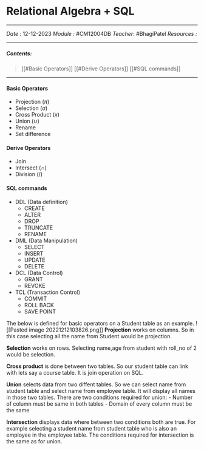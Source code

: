 # Relational Algebra + SQL
---
*Date :*  12-12-2023 
*Module :* #CM12004DB 
*Teacher*: #BhagiPatel 
*Resources :*

---
##### Contents: 
> [[#Basic Operators]]
> [[#Derive Operators]]
> [[#SQL commands]]
> 
--- 

#### Basic Operators
- Projection $(\pi)$
- Selection $(σ)$
- Cross Product $(x)$
- Union $(\cup)$
- Rename
- Set difference

#### Derive Operators
- Join
- Intersect $(\cap)$
- Division $( / )$

#### SQL commands
- DDL (Data definition)
	- CREATE
	- ALTER
	- DROP
	- TRUNCATE
	- RENAME
- DML (Data Manipulation)
	- SELECT
	- INSERT
	- UPDATE
	- DELETE
- DCL (Data Control)
	- GRANT
	- REVOKE
- TCL (Transaction Control)
	- COMMIT
	- ROLL BACK 
	- SAVE POINT

The below is defined for basic operators on a Student table as an example. 
![[Pasted image 20221212103826.png]]
**Projection** works on columns. So in this case selecting all the name from Student would be projection. 

**Selection** works on rows. Selecting name,age from student with roll_no of 2 would be selection. 

**Cross product** is done between two tables. So our student table can link with lets say a course table. It is join operation on SQL. 

**Union** selects data from two diffent tables. So we can select name from student table and select name from employee table. It will display all names in those two tables. There are two conditions required for union:
	- Number of column must be same in both tables
	- Domain of every column must be the same

**Intersection** displays data where between two conditions both are true. For example selecting a student name from student table who is also an employee in the employee table. The conditions required for intersection is the same as for union. 

